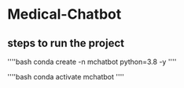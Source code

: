 # Medical-Chatbot
## steps to run the project
''''bash
conda create -n mchatbot python=3.8 -y
''''

''''bash
conda activate mchatbot
''''

